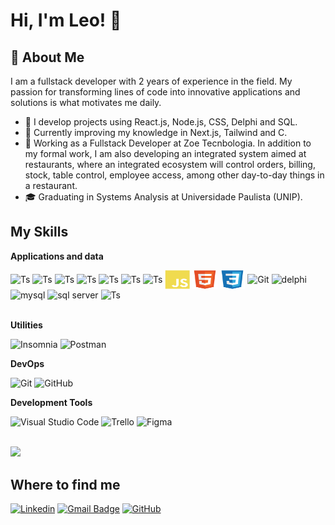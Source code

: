 # Hi, I'm Leo! 👋

## 🚀 About Me
I am a fullstack developer with 2 years of experience in the field. My passion for transforming lines of code into innovative applications and solutions is what motivates me daily.

- 🌱 I develop projects using React.js, Node.js, CSS, Delphi and SQL.
- 🤔 Currently improving my knowledge in Next.js, Tailwind and C.
- 💼 Working as a Fullstack Developer at Zoe Tecnbologia. In addition to my formal work, I am also developing an integrated system aimed at restaurants, where an integrated ecosystem will control orders, billing, stock, table control, employee access, among other day-to-day things in a restaurant.
- 🎓 Graduating in Systems Analysis at Universidade Paulista (UNIP).


## My Skills

**Applications and data**
<div>
   <img align="center" alt="Ts" height="30" width="40" src="https://cdn.jsdelivr.net/gh/devicons/devicon/icons/react/react-original.svg" />        
   <img align="center" alt="Ts" height="30" width="40" src="https://cdn.jsdelivr.net/gh/devicons/devicon@latest/icons/nodejs/nodejs-original-wordmark.svg" />      
   <img align="center" alt="Ts" height="30" width="40" src="https://cdn.jsdelivr.net/gh/devicons/devicon@latest/icons/nextjs/nextjs-original.svg" />
   <img align="center" alt="Ts" height="30" width="40" src="https://cdn.jsdelivr.net/gh/devicons/devicon@latest/icons/nextjs/nextjs-original-wordmark.svg" />             
   <img align="center" alt="Ts" height="30" width="40" src="https://cdn.jsdelivr.net/gh/devicons/devicon@latest/icons/tailwindcss/tailwindcss-original.svg" /> 
   <img align="center" alt="Ts" height="30" width="40" src="https://cdn.jsdelivr.net/gh/devicons/devicon@latest/icons/amazonwebservices/amazonwebservices-original-wordmark.svg" />
   <img align="center" alt="Ts" height="30" width="40" src="https://cdn.jsdelivr.net/gh/devicons/devicon@latest/icons/c/c-original.svg" />                     
   <img align="center" alt="Js" height="30" width="40" src="https://raw.githubusercontent.com/devicons/devicon/master/icons/javascript/javascript-plain.svg"/>
   <img align="center" alt="HTML" height="30" width="40" src="https://raw.githubusercontent.com/devicons/devicon/master/icons/html5/html5-original.svg">
   <img align="center" alt="CSS" height="30" width="40" src="https://raw.githubusercontent.com/devicons/devicon/master/icons/css3/css3-original.svg">
   <img align="center" alt="Git" height="30" width="40" src="https://cdn.jsdelivr.net/gh/devicons/devicon/icons/git/git-original.svg" />
   <img align="center" alt="delphi" height="40" width="40" src="https://img.icons8.com/color/512/delphi-ide.png"/>
   <img align="center" alt="mysql" height="30" width="40" src="https://cdn.jsdelivr.net/gh/devicons/devicon/icons/mysql/mysql-original.svg" />
   <img align="center" alt="sql server" height="40" width="40" src="https://img.icons8.com/color/480/microsoft-sql-server.png" />
   <img align="center" alt="Ts" height="30" width="40" src="https://cdn.jsdelivr.net/gh/devicons/devicon@latest/icons/npm/npm-original-wordmark.svg" />
</div>
<br>

**Utilities**

![Insomnia](https://img.shields.io/badge/-Insomnia-333333?style=flat&logo=insomnia)
![Postman](https://img.shields.io/badge/-Postman-333333?style=flat&logo=postman)

**DevOps**

![Git](https://img.shields.io/badge/-Git-333333?style=flat&logo=git)
![GitHub](https://img.shields.io/badge/-GitHub-333333?style=flat&logo=github)

**Development Tools**

![Visual Studio Code](https://img.shields.io/badge/-Visual%20Studio%20Code-333333?style=flat&logo=visual-studio-code&logoColor=007ACC)
![Trello](https://img.shields.io/badge/-Trello-333333?style=flat&logo=trello&logoColor=007ACC)
![Figma](https://img.shields.io/badge/-Figma-333333?style=flat&logo=figma&logoColor=007ACC)

<br/>

<a href="https://github.com/leonfritas">
  <img height="180em" src="https://github-readme-stats.vercel.app/api?username=leonfritas&theme=dracula&show_icons=true" />
</a>

## Where to find me

[![Linkedin](https://img.shields.io/badge/-leonfritas-blue?style=flat-square&logo=Linkedin&logoColor=white&link=www.linkedin.com/in/leonardo-ribeiro-298a89242/)](https://www.linkedin.com/in/leonardo-ribeiro-298a89242/)
[![Gmail Badge](https://img.shields.io/badge/-leonardo.fullstack.developer@gmail.com-006bed?style=flat-square&logo=Gmail&logoColor=white&link=mailto:leonardo.fullstack.developer@gmail.com)](mailto:leonardo.fullstack.developer@gmail.com)
[![GitHub](https://img.shields.io/github/followers/leonfritas?label=follow&style=social)](https://github.com/leonfritas)

  <br/>
  <br/>
  

